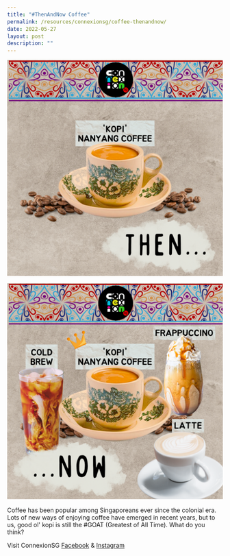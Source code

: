 ```yaml
---
title: "#ThenAndNow Coffee"
permalink: /resources/connexionsg/coffee-thenandnow/
date: 2022-05-27
layout: post
description: ""
---
```

![](/images/connexionsg/2022/IG%20Coffee%201.png)

![](/images/connexionsg/2022/IG%20Coffee%202.png)

Coffee has been popular among Singaporeans ever since the colonial era. Lots of new ways of enjoying coffee have emerged in recent years, but to us, good ol' kopi is still the #GOAT (Greatest of All Time). What do you think?

Visit ConnexionSG [Facebook](https://www.facebook.com/ConnexionSG) & [Instagram](https://www.instagram.com/connexionsg/)